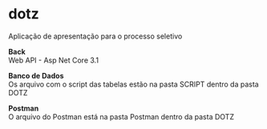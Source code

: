 # dotz
Aplicação de apresentação para o processo seletivo  

<b>Back </b> <br>
Web API - Asp Net Core 3.1

<b>Banco de Dados</b> <br>
Os arquivo com o script das tabelas estão na pasta SCRIPT dentro da pasta DOTZ

<b>Postman </b> <br>
O arquivo do Postman está na pasta Postman dentro da pasta DOTZ
